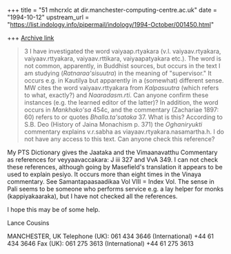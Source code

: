 +++
title = "51 mhcrxlc at dir.manchester-computing-centre.ac.uk"
date = "1994-10-12"
upstream_url = "https://list.indology.info/pipermail/indology/1994-October/001450.html"

+++
[Archive link](https://list.indology.info/pipermail/indology/1994-October/001450.html)

>3       I have investigated the word vaiyaap.rtyakara (v.l.
>vaiyaav.rtyakara, vaiyaav.rttyakara, vaiyaav.rttikara, vaiyaapatyakara
>etc.).  The word is not common, apparently, in Buddhist sources, but occurs
>in the text I am studying (_Ratnaraa'sisuutra_) in the meaning of
>"supervisor."  It occurs e.g. in Kautilya but apparently in a (somewhat)
>different sense.  MW cites the word vaiyaav.rttyakara from _Kalpasuutra_
>(which refers to what, exactly?) and _Naaradasm.rti_.  Can anyone confirm
>these instances (e.g. the learned editor of the latter)?  In addition, the
>word occurs in _Mankhako'sa_ 454c, and the commentary (Zachariae 1897: 60)
>refers to or quotes _Bhalla.ta'sataka_ 37.  What is this?  According to
>S.B. Deo (History of Jaina Monachism p. 371) the _Oghaniryukti_ commentary
>explains v.r.sabha as viayaav.rtyakara.nasamartha.h.  I do not have any
>access to this text.  Can anyone check this reference?

My PTS Dictionary gives the Jaataka and the Vimaanavatthu Commentary as
references for veyyaavaccakara: J iii 327 and VvA 349. I can not check
these references, although going by Masefield's translation it appears to
be used to explain pesiyo. It occurs more than eight times in the Vinaya
commentary. See Samantapaasaadikaa Vol VIII = Index Vol. The sense in Pali
seems to be someone who performs service e.g. a lay helper for monks
(kappiyakaaraka), but I have not checked all the references.

I hope this may be of some help.

Lance Cousins


MANCHESTER, UK
Telephone (UK): 061 434 3646  (International) +44 61 434 3646
Fax (UK):       061 275 3613  (International) +44 61 275 3613







